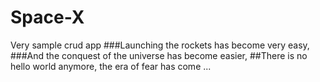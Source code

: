# Space-X
Very sample crud app 
###Launching the rockets has become very easy,
###And the conquest of the universe has become easier,
##There is no hello world anymore, the era of fear has come ...
